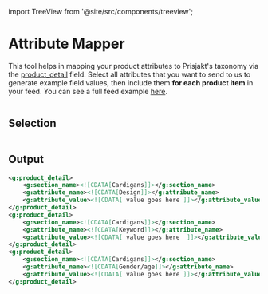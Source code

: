 import TreeView from '@site/src/components/treeview';


# Attribute Mapper

This tool helps in mapping your product attributes to Prisjakt's taxonomy via the [product_detail](/feeds/product/fields/product_detail.md) field. Select all attributes that you want to send to us to generate example field values, then include them **for each product item** in your feed. You can see a full feed example [here](/feeds/product/formats/prisjakt_manufacturer_xml/index.md#full).

<div class="column left">

  ## Selection

  <TreeView />

</div>
  
<div class="column right">

  ## Output

  ```xml
  <g:product_detail>
      <g:section_name><![CDATA[Cardigans]]></g:section_name>
      <g:attribute_name><![CDATA[Design]]></g:attribute_name>
      <g:attribute_value><![CDATA[ value goes here ]]></g:attribute_value>
  </g:product_detail>
  <g:product_detail>
      <g:section_name><![CDATA[Cardigans]]></g:section_name>
      <g:attribute_name><![CDATA[Keyword]]></g:attribute_name>
      <g:attribute_value><![CDATA[ value goes here  ]]></g:attribute_value>
  </g:product_detail>
  <g:product_detail>
      <g:section_name><![CDATA[Cardigans]]></g:section_name>
      <g:attribute_name><![CDATA[Gender/age]]></g:attribute_name>
      <g:attribute_value><![CDATA[ value goes here ]]></g:attribute_value>
  </g:product_detail>    
  ```

</div>